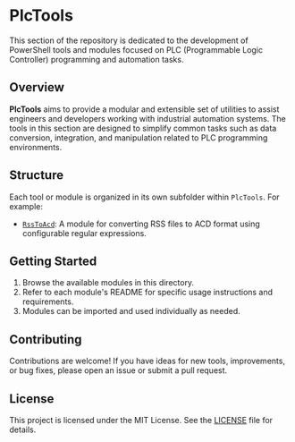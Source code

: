 # PlcTools

This section of the repository is dedicated to the development of PowerShell tools and modules focused on PLC (Programmable Logic Controller) programming and automation tasks.

## Overview

**PlcTools** aims to provide a modular and extensible set of utilities to assist engineers and developers working with industrial automation systems. The tools in this section are designed to simplify common tasks such as data conversion, integration, and manipulation related to PLC programming environments.

## Structure

Each tool or module is organized in its own subfolder within `PlcTools`. For example:

- [`RssToAcd`](RssToAcd/): A module for converting RSS files to ACD format using configurable regular expressions.

## Getting Started

1. Browse the available modules in this directory.
2. Refer to each module's README for specific usage instructions and requirements.
3. Modules can be imported and used individually as needed.

## Contributing

Contributions are welcome! If you have ideas for new tools, improvements, or bug fixes, please open an issue or submit a pull request.

## License

This project is licensed under the MIT License. See the [LICENSE](../../LICENSE) file for details.
